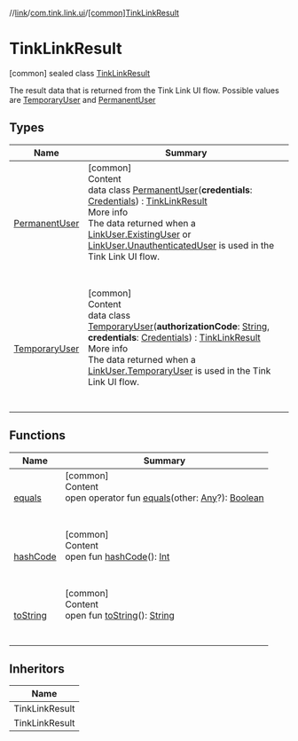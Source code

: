 //[link](../../index.md)/[com.tink.link.ui](../index.md)/[[common]TinkLinkResult](index.md)



# TinkLinkResult  
 [common] sealed class [TinkLinkResult](index.md)

The result data that is returned from the Tink Link UI flow. Possible values are [TemporaryUser](-temporary-user/index.md) and [PermanentUser](-permanent-user/index.md)

   


## Types  
  
|  Name|  Summary| 
|---|---|
| <a name="com.tink.link.ui/TinkLinkResult.PermanentUser///PointingToDeclaration/"></a>[PermanentUser](-permanent-user/index.md)| <a name="com.tink.link.ui/TinkLinkResult.PermanentUser///PointingToDeclaration/"></a>[common]  <br>Content  <br>data class [PermanentUser](-permanent-user/index.md)(**credentials**: [Credentials](../../com.tink.model.credentials/[common]-credentials/index.md)) : [TinkLinkResult](index.md)  <br>More info  <br>The data returned when a [LinkUser.ExistingUser](../[common]-link-user/-existing-user/index.md) or [LinkUser.UnauthenticatedUser](../[common]-link-user/-unauthenticated-user/index.md) is used in the Tink Link UI flow.  <br><br><br>
| <a name="com.tink.link.ui/TinkLinkResult.TemporaryUser///PointingToDeclaration/"></a>[TemporaryUser](-temporary-user/index.md)| <a name="com.tink.link.ui/TinkLinkResult.TemporaryUser///PointingToDeclaration/"></a>[common]  <br>Content  <br>data class [TemporaryUser](-temporary-user/index.md)(**authorizationCode**: [String](https://kotlinlang.org/api/latest/jvm/stdlib/kotlin/-string/index.html), **credentials**: [Credentials](../../com.tink.model.credentials/[common]-credentials/index.md)) : [TinkLinkResult](index.md)  <br>More info  <br>The data returned when a [LinkUser.TemporaryUser](../[common]-link-user/-temporary-user/index.md) is used in the Tink Link UI flow.  <br><br><br>


## Functions  
  
|  Name|  Summary| 
|---|---|
| <a name="kotlin/Any/equals/#kotlin.Any?/PointingToDeclaration/"></a>[equals](../../com.tink.service.user/[common]-user-profile-service-impl/index.md#%5Bkotlin%2FAny%2Fequals%2F%23kotlin.Any%3F%2FPointingToDeclaration%2F%5D%2FFunctions%2F1135467963)| <a name="kotlin/Any/equals/#kotlin.Any?/PointingToDeclaration/"></a>[common]  <br>Content  <br>open operator fun [equals](../../com.tink.service.user/[common]-user-profile-service-impl/index.md#%5Bkotlin%2FAny%2Fequals%2F%23kotlin.Any%3F%2FPointingToDeclaration%2F%5D%2FFunctions%2F1135467963)(other: [Any](https://kotlinlang.org/api/latest/jvm/stdlib/kotlin/-any/index.html)?): [Boolean](https://kotlinlang.org/api/latest/jvm/stdlib/kotlin/-boolean/index.html)  <br><br><br>
| <a name="kotlin/Any/hashCode/#/PointingToDeclaration/"></a>[hashCode](../../com.tink.service.user/[common]-user-profile-service-impl/index.md#%5Bkotlin%2FAny%2FhashCode%2F%23%2FPointingToDeclaration%2F%5D%2FFunctions%2F1135467963)| <a name="kotlin/Any/hashCode/#/PointingToDeclaration/"></a>[common]  <br>Content  <br>open fun [hashCode](../../com.tink.service.user/[common]-user-profile-service-impl/index.md#%5Bkotlin%2FAny%2FhashCode%2F%23%2FPointingToDeclaration%2F%5D%2FFunctions%2F1135467963)(): [Int](https://kotlinlang.org/api/latest/jvm/stdlib/kotlin/-int/index.html)  <br><br><br>
| <a name="kotlin/Any/toString/#/PointingToDeclaration/"></a>[toString](../../com.tink.service.user/[common]-user-profile-service-impl/index.md#%5Bkotlin%2FAny%2FtoString%2F%23%2FPointingToDeclaration%2F%5D%2FFunctions%2F1135467963)| <a name="kotlin/Any/toString/#/PointingToDeclaration/"></a>[common]  <br>Content  <br>open fun [toString](../../com.tink.service.user/[common]-user-profile-service-impl/index.md#%5Bkotlin%2FAny%2FtoString%2F%23%2FPointingToDeclaration%2F%5D%2FFunctions%2F1135467963)(): [String](https://kotlinlang.org/api/latest/jvm/stdlib/kotlin/-string/index.html)  <br><br><br>


## Inheritors  
  
|  Name| 
|---|
| <a name="com.tink.link.ui/TinkLinkResult.TemporaryUser///PointingToDeclaration/"></a>TinkLinkResult
| <a name="com.tink.link.ui/TinkLinkResult.PermanentUser///PointingToDeclaration/"></a>TinkLinkResult

